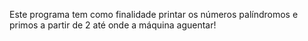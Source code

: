 Este programa tem como finalidade printar os números palíndromos e primos a partir de 2 até onde a máquina aguentar!
